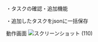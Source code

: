 ・タスクの確認・追加機能

・追加したタスクをjsonに一括保存

動作画面
![スクリーンショット (110)](https://github.com/user-attachments/assets/34ea1241-76d3-4f2c-836a-3cbb4cb70f77)
